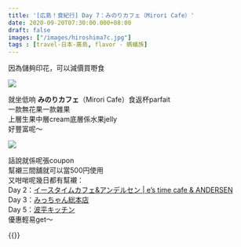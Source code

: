 ```yaml
---
title: '[広島！食紀行] Day 7：みのりカフェ（Mirori Cafe）'
date: 2020-09-20T07:30:00.000+08:00
draft: false
images: ["/images/hiroshima7c.jpg"]
tags : [travel-日本-廣島, flavor - 螞蟻族]
---
```

   
因為儲夠印花，可以減價買嘢食  

![](/images/hiroshima7c1.jpg)

就坐低响 **みのりカフェ**（Mirori Cafe）食返杯parfait  
一款無花果一款雜果  
上層生果中層cream底層係水果jelly  
好豐富呢～  

![](/images/hiroshima7c2.jpg)

話說就係呢張coupon  
幫襯三間舖就可以當500円使用  
又咁啱呢幾日都有幫襯：  
Day 2：[イースタイムカフェ&アンデルセン | e’s time cafe & ANDERSEN](https://hidie.net/hiroshima2b/)  
Day 3：[みっちゃん総本店](https://hidie.net/hiroshima3c/)  
Day 5：[波平キッチン](https://hidie.net/hiroshima5j/)  
優惠輕易get～  
  
  
{{<hiroshima>}}
